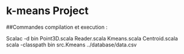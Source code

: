 # k-means Project


##Commandes compilation et execution :

Scalac -d bin Point3D.scala Reader.scala Kmeans.scala Centroid.scala
scala -classpath bin src.Kmeans ../database/data.csv